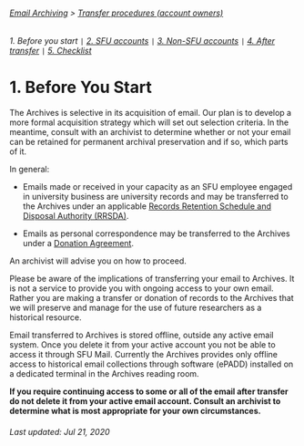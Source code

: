 ###### [Email Archiving](../../README.md) > [Transfer procedures (account owners)](./00-introduction.md)
###### 1. Before you start `|` [2. SFU accounts](./02-sfu-accounts.md) `|` [3. Non-SFU accounts](./03-non-sfu-accounts.md) `|` [4. After transfer](./04-after-transfer.md) `|` [5. Checklist](./05-checklist.md)

# 1. Before You Start
The Archives is selective in its acquisition of email. Our plan is to develop a more formal acquisition strategy which will set out selection criteria. In the meantime, consult with an archivist to determine whether or not your email can be retained for permanent archival preservation and if so, which parts of it.

In general:
* Emails made or received in your capacity as an SFU employee engaged in university business are university records and may be transferred to the Archives under an applicable [Records Retention Schedule and Disposal Authority (RRSDA)](http://www.sfu.ca/archives2/dur/rrsdas.html).

* Emails as personal correspondence may be transferred to the Archives under a [Donation Agreement](http://www.sfu.ca/archives/for-donors/donations.html).

An archivist will advise you on how to proceed.

Please be aware of the implications of transferring your email to Archives. It is not a service to provide you with ongoing access to your own email. Rather you are making a transfer or donation of records to the Archives that we will preserve and manage for the use of future researchers as a historical resource.

Email transferred to Archives is stored offline, outside any active email system. Once you delete it from your active account you not be able to access it through SFU Mail. Currently the Archives provides only offline access to historical email collections through software (ePADD) installed on a dedicated terminal in the Archives reading room.

**If you require continuing access to some or all of the email after transfer do not delete it from your active email account. Consult an archivist to determine what is most appropriate for your own circumstances.**

###### Last updated: Jul 21, 2020
